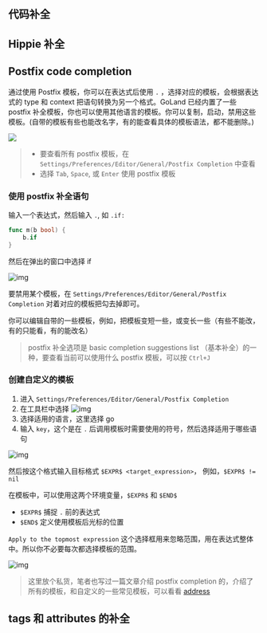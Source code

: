## 代码补全



## Hippie 补全

## Postfix code completion﻿

通过使用 Postfix 模板，你可以在表达式后使用 `.` ，选择对应的模板，会根据表达式的 type 和 context 把语句转换为另一个格式。GoLand 已经内置了一些 postfix 补全模板，你也可以使用其他语言的模板。你可以复制，启动，禁用这些模板。(自带的模板有些也能改名字，有的能查看具体的模板语法，都不能删除。)



![](https://github.com/edte/images/raw/master/Write_and_edit_source_code/1823594-20200728184931817-1092003906.png)




> - 要查看所有 postfix 模板，在 `Settings/Preferences/Editor/General/Postfix Completion` 中查看
> - 选择 `Tab`, `Space`, 或 `Enter` 使用 postfix 模板



### 使用 postfix 补全语句

输入一个表达式，然后输入 `.`, 如 `.if:`

```go
func m(b bool) {
	b.if
}
```

然后在弹出的窗口中选择 if



![img](https://github.com/edte/images/raw/master/Write_and_edit_source_code/aaa.gif)



要禁用某个模板，在 `Settings/Preferences/Editor/General/Postfix Completion` 对着对应的模板把勾去掉即可。

你可以编辑自带的一些模板，例如，把模板变短一些，或变长一些（有些不能改，有的只能看，有的能改名）



> postfix 补全选项是 basic completion suggestions list （基本补全）的一种，要查看当前可以使用什么 postfix 模板，可以按 `Ctrl+J`

### 创建自定义的模板

1. 进入 `Settings/Preferences/Editor/General/Postfix Completion`
2. 在工具栏中选择 ![img](https://github.com/edte/images/raw/master/Write_and_edit_source_code/1823594-20200728185835379-1794893589.png)
3. 选择适用的语言，这里选择 go
4. 输入 `key`，这个是在 `.` 后调用模板时需要使用的符号，然后选择适用于哪些语句

![img](https://github.com/edte/images/raw/master/Write_and_edit_source_code/1823594-20200728190115841-942225835.png)

然后按这个格式输入目标格式 `$EXPR$ <target_expression>`， 例如，`$EXPR$ != nil`

在模板中，可以使用这两个环境变量，`$EXPR$` 和 `$END$`

- `$EXPR$` 捕捉 `.` 前的表达式
- `$END$` 定义使用模板后光标的位置

`Apply to the topmost expression` 这个选择框用来忽略范围，用在表达式整体中。所以你不必要每次都选择模板的范围。



![img](https://github.com/edte/images/raw/master/Write_and_edit_source_code/1823594-20200728185549042-1850754258.gif)


> 这里放个私货，笔者也写过一篇文章介绍 postfix completion 的，介绍了所有的模板，和自定义的一些常见模板，可以看看 [address](https://edte.github.io/GoLand-documentation-cn/write_and_edit_source_code/code_completion.html)

## tags 和 attributes 的补全